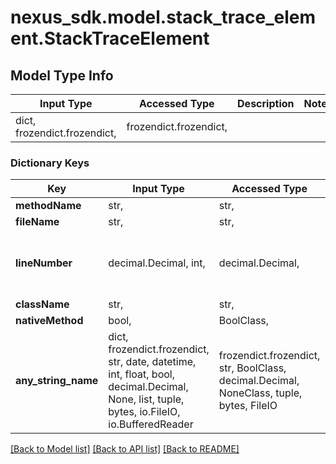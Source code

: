 # nexus_sdk.model.stack_trace_element.StackTraceElement

## Model Type Info

| Input Type                   | Accessed Type          | Description | Notes |
| ---------------------------- | ---------------------- | ----------- | ----- |
| dict, frozendict.frozendict, | frozendict.frozendict, |             |

### Dictionary Keys

| Key                 | Input Type                                                                                                                                  | Accessed Type                                                                           | Description                                                        | Notes                                     |
| ------------------- | ------------------------------------------------------------------------------------------------------------------------------------------- | --------------------------------------------------------------------------------------- | ------------------------------------------------------------------ | ----------------------------------------- |
| **methodName**      | str,                                                                                                                                        | str,                                                                                    |                                                                    | [optional]                                |
| **fileName**        | str,                                                                                                                                        | str,                                                                                    |                                                                    | [optional]                                |
| **lineNumber**      | decimal.Decimal, int,                                                                                                                       | decimal.Decimal,                                                                        |                                                                    | [optional] value must be a 32 bit integer |
| **className**       | str,                                                                                                                                        | str,                                                                                    |                                                                    | [optional]                                |
| **nativeMethod**    | bool,                                                                                                                                       | BoolClass,                                                                              |                                                                    | [optional]                                |
| **any_string_name** | dict, frozendict.frozendict, str, date, datetime, int, float, bool, decimal.Decimal, None, list, tuple, bytes, io.FileIO, io.BufferedReader | frozendict.frozendict, str, BoolClass, decimal.Decimal, NoneClass, tuple, bytes, FileIO | any string name can be used but the value must be the correct type | [optional]                                |

[[Back to Model list]](../../README.md#documentation-for-models) [[Back to API list]](../../README.md#documentation-for-api-endpoints) [[Back to README]](../../README.md)
